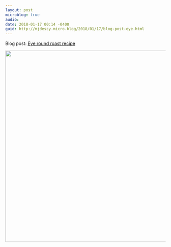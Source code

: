 ```yaml
---
layout: post
microblog: true
audio: 
date: 2018-01-17 00:14 -0400
guid: http://mjdescy.micro.blog/2018/01/17/blog-post-eye.html
---
```

Blog post: [Eye round roast recipe](https://mjdescy.me/2018/01/17/eye-round-roast-recipe/)

<img src="http://mjdescy.micro.blog/uploads/2018/b03b63a254.jpg" width="600" height="600" />
